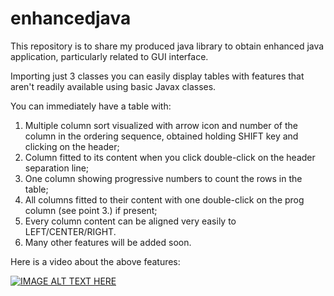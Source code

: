 # enhancedjava
This repository is to share my produced java library to obtain enhanced java application, particularly related to GUI interface.

Importing just 3 classes you can easily display tables with features that aren't readily available using basic Javax classes.

You can immediately have a table with:
1. Multiple column sort visualized with arrow icon and number of the column in the ordering sequence, obtained holding SHIFT key and clicking on the header;
2. Column fitted to its content when you click double-click on the header separation line;
3. One column showing progressive numbers to count the rows in the table;
4. All columns fitted to their content with one double-click on the prog column (see point 3.) if present;
5. Every column content can be aligned very easily to LEFT/CENTER/RIGHT.
6. Many other features will be added soon.

Here is a video about the above features:

[![IMAGE ALT TEXT HERE](https://img.youtube.com/vi/lX15lL8aTiw/0.jpg)](https://www.youtube.com/watch?v=lX15lL8aTiw)
